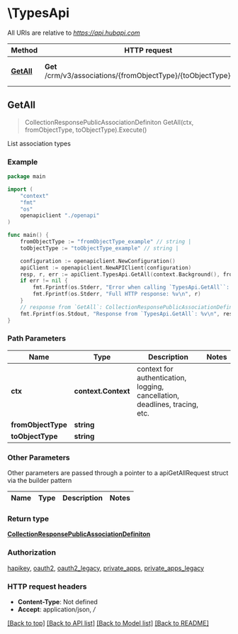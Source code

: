 # \TypesApi

All URIs are relative to *https://api.hubapi.com*

Method | HTTP request | Description
------------- | ------------- | -------------
[**GetAll**](TypesApi.md#GetAll) | **Get** /crm/v3/associations/{fromObjectType}/{toObjectType}/types | List association types



## GetAll

> CollectionResponsePublicAssociationDefiniton GetAll(ctx, fromObjectType, toObjectType).Execute()

List association types



### Example

```go
package main

import (
    "context"
    "fmt"
    "os"
    openapiclient "./openapi"
)

func main() {
    fromObjectType := "fromObjectType_example" // string | 
    toObjectType := "toObjectType_example" // string | 

    configuration := openapiclient.NewConfiguration()
    apiClient := openapiclient.NewAPIClient(configuration)
    resp, r, err := apiClient.TypesApi.GetAll(context.Background(), fromObjectType, toObjectType).Execute()
    if err != nil {
        fmt.Fprintf(os.Stderr, "Error when calling `TypesApi.GetAll``: %v\n", err)
        fmt.Fprintf(os.Stderr, "Full HTTP response: %v\n", r)
    }
    // response from `GetAll`: CollectionResponsePublicAssociationDefiniton
    fmt.Fprintf(os.Stdout, "Response from `TypesApi.GetAll`: %v\n", resp)
}
```

### Path Parameters


Name | Type | Description  | Notes
------------- | ------------- | ------------- | -------------
**ctx** | **context.Context** | context for authentication, logging, cancellation, deadlines, tracing, etc.
**fromObjectType** | **string** |  | 
**toObjectType** | **string** |  | 

### Other Parameters

Other parameters are passed through a pointer to a apiGetAllRequest struct via the builder pattern


Name | Type | Description  | Notes
------------- | ------------- | ------------- | -------------



### Return type

[**CollectionResponsePublicAssociationDefiniton**](CollectionResponsePublicAssociationDefiniton.md)

### Authorization

[hapikey](../README.md#hapikey), [oauth2](../README.md#oauth2), [oauth2_legacy](../README.md#oauth2_legacy), [private_apps](../README.md#private_apps), [private_apps_legacy](../README.md#private_apps_legacy)

### HTTP request headers

- **Content-Type**: Not defined
- **Accept**: application/json, */*

[[Back to top]](#) [[Back to API list]](../README.md#documentation-for-api-endpoints)
[[Back to Model list]](../README.md#documentation-for-models)
[[Back to README]](../README.md)

